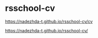 # rsschool-cv

https://nadezhda-t.github.io/rsschool-cv/cv

https://nadezhda-t.github.io/rsschool-cv/
